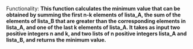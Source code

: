 Functionality: **This function calculates the minimum value that can be obtained by summing the first n-k elements of lista_A, the sum of the elements of lista_B that are greater than the corresponding elements in lista_A, and one of the last k elements of lista_A. It takes as input two positive integers n and k, and two lists of n positive integers lista_A and lista_B, and returns the minimum value.**